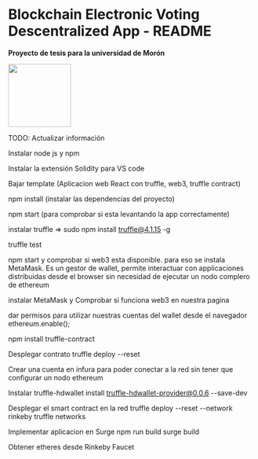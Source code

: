 # Blockchain Electronic Voting Descentralized App  - README

**Proyecto de tesis para la universidad de Morón**

<img src="http://introtocrypto.com/wp-content/uploads/2017/08/ether@2x.png" height="128" width="128">

TODO: Actualizar información

Instalar node js y npm

Instalar la extensión Solidity para VS code

Bajar template (Aplicacion web React con truffle, web3, truffle contract)

npm install (instalar las dependencias del proyecto)

npm start (para comprobar si esta levantando la app correctamente)

instalar truffle => sudo npm install truffle@4.1.15 -g

truffle test

npm start y comprobar si web3 esta disponible. para eso se instala MetaMask. Es un gestor de wallet, permite interactuar con applicaciones distribuidas desde el browser sin necesidad de ejecutar un nodo complero de ethereum

instalar MetaMask y Comprobar si funciona web3 en nuestra pagina

dar permisos para utilizar nuestras cuentas del wallet desde el navegador
ethereum.enable();

npm install truffle-contract

Desplegar contrato
truffle deploy --reset

Crear una cuenta en infura para poder conectar a la red sin tener que configurar un nodo ethereum

Instalar truffle-hdwallet
install truffle-hdwallet-provider@0.0.6 --save-dev

Desplegar el smart contract en la red
truffle deploy --reset --network rinkeby
truffle networks

Implementar aplicacion en Surge
npm run build
surge build

Obtener etheres desde Rinkeby Faucet